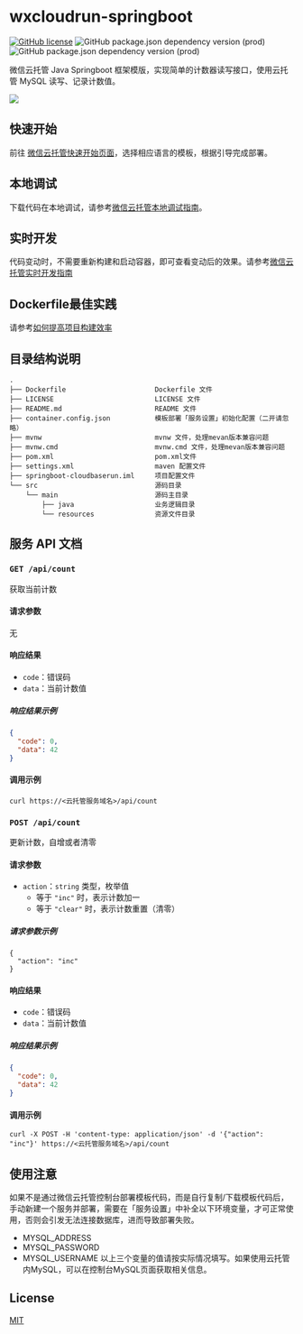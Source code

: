 # wxcloudrun-springboot
[![GitHub license](https://img.shields.io/github/license/WeixinCloud/wxcloudrun-express)](https://github.com/WeixinCloud/wxcloudrun-express)
![GitHub package.json dependency version (prod)](https://img.shields.io/badge/maven-3.6.0-green)
![GitHub package.json dependency version (prod)](https://img.shields.io/badge/jdk-11-green)

微信云托管 Java Springboot 框架模版，实现简单的计数器读写接口，使用云托管 MySQL 读写、记录计数值。

![](https://qcloudimg.tencent-cloud.cn/raw/be22992d297d1b9a1a5365e606276781.png)


## 快速开始
前往 [微信云托管快速开始页面](https://developers.weixin.qq.com/miniprogram/dev/wxcloudrun/src/basic/guide.html)，选择相应语言的模板，根据引导完成部署。

## 本地调试
下载代码在本地调试，请参考[微信云托管本地调试指南](https://developers.weixin.qq.com/miniprogram/dev/wxcloudrun/src/guide/debug/)。

## 实时开发
代码变动时，不需要重新构建和启动容器，即可查看变动后的效果。请参考[微信云托管实时开发指南](https://developers.weixin.qq.com/miniprogram/dev/wxcloudrun/src/guide/debug/dev.html)

## Dockerfile最佳实践
请参考[如何提高项目构建效率](https://developers.weixin.qq.com/miniprogram/dev/wxcloudrun/src/scene/build/speed.html)

## 目录结构说明
~~~
.
├── Dockerfile                      Dockerfile 文件
├── LICENSE                         LICENSE 文件
├── README.md                       README 文件
├── container.config.json           模板部署「服务设置」初始化配置（二开请忽略）
├── mvnw                            mvnw 文件，处理mevan版本兼容问题
├── mvnw.cmd                        mvnw.cmd 文件，处理mevan版本兼容问题
├── pom.xml                         pom.xml文件
├── settings.xml                    maven 配置文件
├── springboot-cloudbaserun.iml     项目配置文件
└── src                             源码目录
    └── main                        源码主目录
        ├── java                    业务逻辑目录
        └── resources               资源文件目录
~~~


## 服务 API 文档

### `GET /api/count`

获取当前计数

#### 请求参数

无

#### 响应结果

- `code`：错误码
- `data`：当前计数值

##### 响应结果示例

```json
{
  "code": 0,
  "data": 42
}
```

#### 调用示例

```
curl https://<云托管服务域名>/api/count
```



### `POST /api/count`

更新计数，自增或者清零

#### 请求参数

- `action`：`string` 类型，枚举值
  - 等于 `"inc"` 时，表示计数加一
  - 等于 `"clear"` 时，表示计数重置（清零）

##### 请求参数示例

```
{
  "action": "inc"
}
```

#### 响应结果

- `code`：错误码
- `data`：当前计数值

##### 响应结果示例

```json
{
  "code": 0,
  "data": 42
}
```

#### 调用示例

```
curl -X POST -H 'content-type: application/json' -d '{"action": "inc"}' https://<云托管服务域名>/api/count
```

## 使用注意
如果不是通过微信云托管控制台部署模板代码，而是自行复制/下载模板代码后，手动新建一个服务并部署，需要在「服务设置」中补全以下环境变量，才可正常使用，否则会引发无法连接数据库，进而导致部署失败。
- MYSQL_ADDRESS
- MYSQL_PASSWORD
- MYSQL_USERNAME
以上三个变量的值请按实际情况填写。如果使用云托管内MySQL，可以在控制台MySQL页面获取相关信息。


## License

[MIT](LICENSE)
